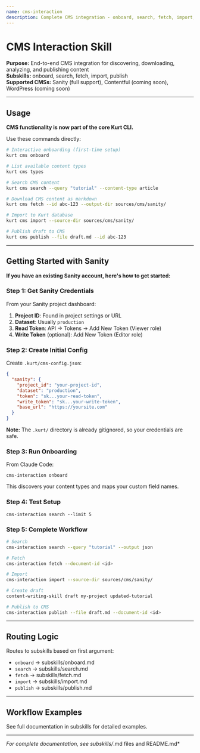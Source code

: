 ```yaml
---
name: cms-interaction
description: Complete CMS integration - onboard, search, fetch, import, and publish content (Sanity, Contentful, WordPress)
---
```


# CMS Interaction Skill

**Purpose:** End-to-end CMS integration for discovering, downloading, analyzing, and publishing content  
**Subskills:** onboard, search, fetch, import, publish  
**Supported CMSs:** Sanity (full support), Contentful (coming soon), WordPress (coming soon)

---

## Usage

**CMS functionality is now part of the core Kurt CLI.**

Use these commands directly:

```bash
# Interactive onboarding (first-time setup)
kurt cms onboard

# List available content types
kurt cms types

# Search CMS content
kurt cms search --query "tutorial" --content-type article

# Download CMS content as markdown
kurt cms fetch --id abc-123 --output-dir sources/cms/sanity/

# Import to Kurt database
kurt cms import --source-dir sources/cms/sanity/

# Publish draft to CMS
kurt cms publish --file draft.md --id abc-123
```

---

## Getting Started with Sanity

**If you have an existing Sanity account, here's how to get started:**

### Step 1: Get Sanity Credentials

From your Sanity project dashboard:

1. **Project ID**: Found in project settings or URL
2. **Dataset**: Usually `production`
3. **Read Token**: API → Tokens → Add New Token (Viewer role)
4. **Write Token** (optional): Add New Token (Editor role)

### Step 2: Create Initial Config

Create `.kurt/cms-config.json`:

```json
{
  "sanity": {
    "project_id": "your-project-id",
    "dataset": "production",
    "token": "sk...your-read-token",
    "write_token": "sk...your-write-token",
    "base_url": "https://yoursite.com"
  }
}
```

**Note:** The `.kurt/` directory is already gitignored, so your credentials are safe.

### Step 3: Run Onboarding

From Claude Code:
```
cms-interaction onboard
```

This discovers your content types and maps your custom field names.

### Step 4: Test Setup

```
cms-interaction search --limit 5
```

### Step 5: Complete Workflow

```bash
# Search
cms-interaction search --query "tutorial" --output json

# Fetch
cms-interaction fetch --document-id <id>

# Import
cms-interaction import --source-dir sources/cms/sanity/

# Create draft
content-writing-skill draft my-project updated-tutorial

# Publish to CMS
cms-interaction publish --file draft.md --document-id <id>
```

---

## Routing Logic

Routes to subskills based on first argument:

- `onboard` → subskills/onboard.md
- `search` → subskills/search.md
- `fetch` → subskills/fetch.md
- `import` → subskills/import.md
- `publish` → subskills/publish.md

---

## Workflow Examples

See full documentation in subskills for detailed examples.

---

*For complete documentation, see subskills/*.md files and README.md*
